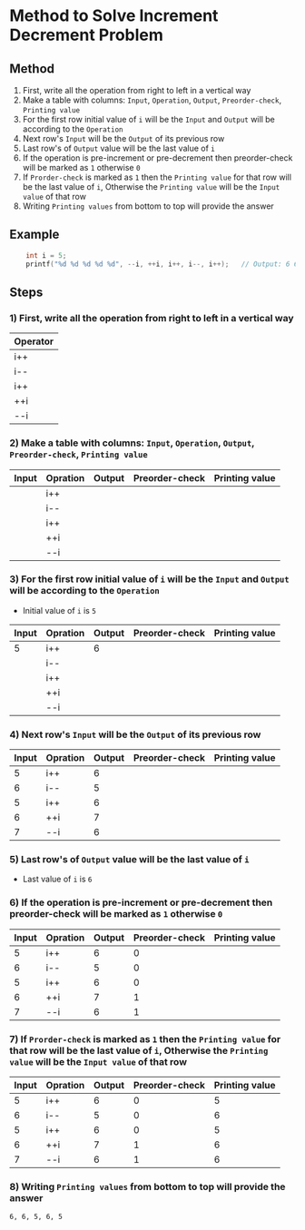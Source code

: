 # Method to Solve Increment Decrement Problem

## Method
1) First, write all the operation from right to left in a vertical way
2) Make a table with columns: `Input`, `Operation`, `Output`, `Preorder-check`, `Printing value`
3) For the first row initial value of `i` will be the `Input` and `Output` will be according to the `Operation`
4) Next row's `Input` will be the `Output` of its previous row
5) Last row's of `Output` value will be the last value of `i`
6) If the operation is pre-increment or pre-decrement then preorder-check will be marked as `1` otherwise `0`
7) If `Prorder-check` is marked as `1` then the `Printing value` for that row will be the last value of `i`, Otherwise the `Printing value` will be the `Input value` of that row
8) Writing `Printing values` from bottom to top will provide the answer

## Example

```C
    int i = 5;
    printf("%d %d %d %d %d", --i, ++i, i++, i--, i++);   // Output: 6 6 5 6 5
```

## Steps
### 1) First, write all the operation from right to left in a vertical way
| Operator |
| --- |
| i++ |
| i-- |
| i++ |
| ++i |
| --i |

### 2) Make a table with columns: `Input`, `Operation`, `Output`, `Preorder-check`, `Printing value`
| Input | Opration | Output | Preorder-check | Printing value |  
| ----- | -------- | ------ | -------------- | -------------- |
|  | i++ |  |  |  |
|  | i-- |  |  |  |
|  | i++ |  |  |  |
|  | ++i |  |  |  |
|  | --i |  |  |  |

### 3) For the first row initial value of `i` will be the `Input` and `Output` will be according to the `Operation`
- Initial value of `i` is `5`

| Input | Opration | Output | Preorder-check | Printing value |  
| ----- | -------- | ------ | -------------- | -------------- |
| 5 | i++ | 6 |  |  |
|  | i-- |  |  |  |
|  | i++ |  |  |  |
|  | ++i |  |  |  |
|  | --i |  |  |  |

### 4) Next row's `Input` will be the `Output` of its previous row
| Input | Opration | Output | Preorder-check | Printing value |  
| ----- | -------- | ------ | -------------- | -------------- |
| 5 | i++ | 6 |  |  |
| 6 | i-- | 5 |  |  |
| 5 | i++ | 6 |  |  |
| 6 | ++i | 7 |  |  |
| 7 | --i | 6 |  |  |

### 5) Last row's of `Output` value will be the last value of `i`
- Last value of `i` is `6`

### 6) If the operation is pre-increment or pre-decrement then preorder-check will be marked as `1` otherwise `0`
| Input | Opration | Output | Preorder-check | Printing value |  
| ----- | -------- | ------ | -------------- | -------------- |
| 5 | i++ | 6 | 0 |  |
| 6 | i-- | 5 | 0 |  |
| 5 | i++ | 6 | 0 |  |
| 6 | ++i | 7 | 1 |  |
| 7 | --i | 6 | 1 |  |

### 7) If `Prorder-check` is marked as `1` then the `Printing value` for that row will be the last value of `i`, Otherwise the `Printing value` will be the `Input value` of that row
| Input | Opration | Output | Preorder-check | Printing value |  
| ----- | -------- | ------ | -------------- | -------------- |
| 5 | i++ | 6 | 0 | 5 |
| 6 | i-- | 5 | 0 | 6 |
| 5 | i++ | 6 | 0 | 5 |
| 6 | ++i | 7 | 1 | 6 |
| 7 | --i | 6 | 1 | 6 |

### 8) Writing `Printing values` from bottom to top will provide the answer
`6, 6, 5, 6, 5`
